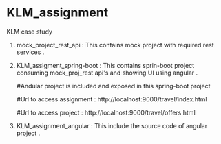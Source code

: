 # KLM_assignment

KLM case study

1. mock_project_rest_api : This contains mock project with required rest services .

2. KLM_assigment_spring-boot : This contains sprin-boot project consuming mock_proj_rest api's and showing UI using angular .

    #Andular project is included and exposed in this spring-boot project
    
    #Url to access assignment  : http://localhost:9000/travel/index.html
    
    #Url to access project     : http://localhost:9000/travel/offers.html

3. KLM_assignment_angular : This include the source code of angular project .
